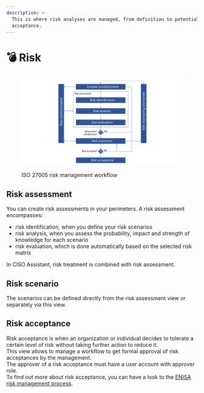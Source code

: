 ```yaml
---
description: >-
  This is where risk analyses are managed, from definition to potential
  acceptance.
---
```


# 💣 Risk

<figure><img src="../.gitbook/assets/iso27005.svg" alt=""><figcaption><p>ISO 27005 risk management workflow</p></figcaption></figure>

## Risk assessment

You can create risk assessments in your perimeters. A risk assessment encompasses:

* risk identification, when you define your risk scenarios
* risk analysis, when you assess the probability, impact and strength of knowledge for each scenario
* risk evaluation, which is done automatically based on the selected risk matrix

In CISO Assistant, risk treatment is combined with risk assessment.

## Risk scenario

The scenarios can be defined directly from the risk assessment view or separately via this view.

## Risk acceptance

Risk acceptance is when an organization or individual decides to tolerate a certain level of risk without taking further action to reduce it.\
This view allows to manage a workflow to get formal approval of risk acceptances by the management.\
The approver of a risk acceptance must have a user account with approver role.\
To find out more about risk acceptance, you can have a look to the [ENISA risk management process](https://www.enisa.europa.eu/topics/risk-management/current-risk/risk-management-inventory/rm-process/risk-acceptance).
